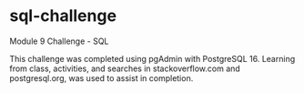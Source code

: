 # sql-challenge
Module 9 Challenge - SQL

This challenge was completed using pgAdmin with PostgreSQL 16.  Learning from class, activities, and searches in stackoverflow.com and postgresql.org, was used to assist in completion.
